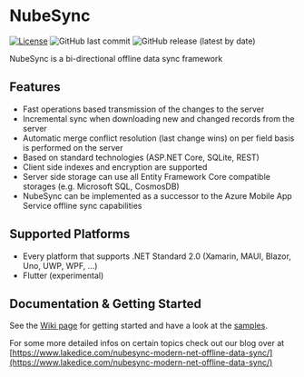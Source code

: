# NubeSync
[![License](https://img.shields.io/badge/License-MIT-green.svg)](https://github.com/stefffdev/NubeSync/blob/master/LICENSE)
![GitHub last commit](https://img.shields.io/github/last-commit/stefffdev/NubeSync)
![GitHub release (latest by date)](https://img.shields.io/github/v/release/stefffdev/NubeSync)

NubeSync is a bi-directional offline data sync framework

## Features
* Fast operations based transmission of the changes to the server
* Incremental sync when downloading new and changed records from the server
* Automatic merge conflict resolution (last change wins) on per field basis is performed on the server
* Based on standard technologies (ASP.NET Core, SQLite, REST)
* Client side indexes and encryption are supported 
* Server side storage can use all Entity Framework Core compatible storages (e.g. Microsoft SQL, CosmosDB)
* NubeSync can be implemented as a successor to the Azure Mobile App Service offline sync capabilities

## Supported Platforms
* Every platform that supports .NET Standard 2.0 (Xamarin, MAUI, Blazor, Uno, UWP, WPF, ...)
* Flutter (experimental)

## Documentation & Getting Started
See the [Wiki page](https://github.com/stefffdev/NubeSync/wiki) for getting started and have a look at the [samples](https://github.com/stefffdev/NubeSync/tree/master/samples).

For some more detailed infos on certain topics check out our blog over at  [https://www.lakedice.com/nubesync-modern-net-offline-data-sync/](https://www.lakedice.com/nubesync-modern-net-offline-data-sync/)
